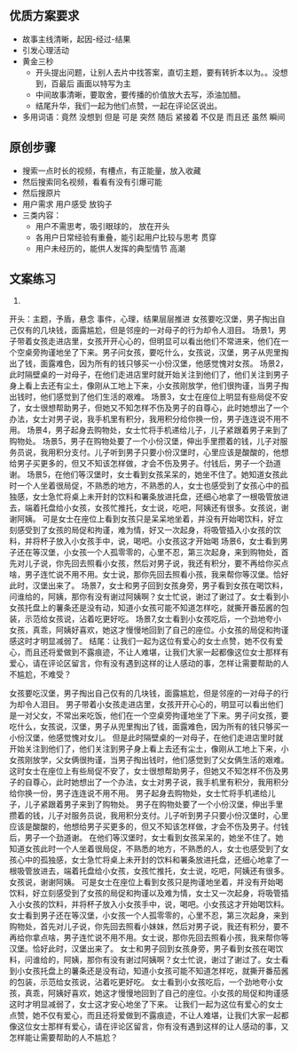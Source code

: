 ## 优质方案要求

- 故事主线清晰，起因-经过-结果
- 引发心理活动
- 黄金三秒
  - 开头提出问题，让别人去片中找答案，直切主题，要有转折本以为。。没想到，百最后
    画面以特写为主
  - 中间故事清晰，要取舍，要传播的价值放大去写，添油加醋。
  - 结尾升华，我们一起为他们点赞，一起在评论区说出。
- 多用词语：竟然 没想到 但是 可是 突然 随后 紧接着 不仅是 而且还 虽然 瞬间

## 原创步骤
- 搜索一点时长的视频，有槽点，有正能量，放入收藏
- 然后搜索同名视频，看看有没有引爆可能
- 然后搜原片
- 用户需求  用户感受  放钩子
- 三类内容：
  - 用户不需思考，吸引眼球的，                   放在开头
  - 各用户日常经验有重叠，能引起用户比较与思考    贯穿
  - 用户未经历的，能供人发挥的典型情节           高潮


## 文案练习
1. 
开头：主题，予盾，悬念
事件，心理，结果层层推进
女孩要吃汉堡，男子掏出自己仅有的几块钱，面露尴尬，但是邻座的一对母子的行为却令人泪目。
场景1，男子带着女孩走进店里，女孩开开心心的，但明显可以看出他们不常进来，他们在一个空桌旁拘谨地坐了下来。男子问女孩，要吃什么，女孩说，汉堡，男子从兜里掏出了钱，面露难色，因为所有的钱只够买一小份汉堡，他感觉愧对女孩。
场景2，此时隔壁桌的一对母子，在他们走进店里时就开始关注到他们了，他们关注到男子身上看上去还有尘土，像刚从工地上下来，小女孩刚放学，他们很拘谨，当男子掏出钱时，他们感觉到了他们生活的艰难。
场景3，女士在座位上明显有些局促不安了，女士很想帮助男子，但她又不知怎样不伤及男子的自尊心，此时她想出了一个办法，女士对男子说，我手机里有积分，我用积分给你换一份，男子连连说不用不用。
场景4，男子起身去购物处，女士忙将手机递给儿子，儿子紧跟着男子来到了购物处。
场景5，男子在购物处要了一个小份汉堡，伸出手里攒着的钱，儿子对服务员说，我用积分支付。儿子听到男子只要小份汉堡时，心里应该是酸酸的，他想给男子买更多的，但又不知该怎样做，才会不伤及男子。付钱后，男子一个劲道谢。
场景5，在他们等汉堡时，女士看到女孩呆呆的，她坐不住了。她知道女孩此时一个人坐着很局促，不熟悉的地方，不熟悉的人，女士也感受到了女孩心中的孤独感，女士急忙将桌上未开封的饮料和署条放进托盘，还细心地拿了一根吸管放进去，端着托盘给小女孩，女孩忙推托，女士说，吃吧，阿姨还有很多。女孩说，谢谢阿姨。
可是女士在座位上看到女孩只是呆呆地坐着，并没有开始喝饮料，好立刻感受到了女孩的局促和拘谨，难为情，好又一次起身，将吸管插入小女孩的饮料，并将杯子放入小女孩手中，说，喝吧。小女孩这才开始喝
场景6，女士看到男子还在等汉堡，小女孩一个人孤零零的，心里不忍，第三次起身，来到购物处，首先对儿子说，你先回去照看小女孩，然后对男子说，我还有积分，要不再给你买点啥，男子连忙说不用不用。女士说，那你先回去照看小孩，我来帮你等汉堡。恰好此时，汉堡出来了。
场景7，女士和男子回到女孩身旁，男子看到女孩在喝饮料，问谁给的，阿姨，那你有没有谢过阿姨啊？女士忙说，谢过了谢过了。女士看到小女孩托盘上的薯条还是没有动，知道小女孩可能不知道怎样吃，就撕开番茄酱的包装，示范给女孩说，沾着吃更好吃。
场景7,女士看到小女孩吃后，一个劲地夸小女孩，真乖，阿姨好喜欢，她这才慢慢地回到了自己的座位。小女孩的局促和拘谨感这时才明显减弱了。
结尾：让我们一起为这位有爱心的女士点赞，她不仅有爱心，而且还将爱做到不露痕迹，不让人难堪，让我们大家一起都像这位女士那样有爱心，请在评论区留言，你有没有遇到这样的让人感动的事，怎样让需要帮助的人不尴尬，不难受？

女孩要吃汉堡，男子掏出自己仅有的几块钱，面露尴尬，但是邻座的一对母子的行为却令人泪目。
男子带着小女孩走进店里，女孩开开心心的，明显可以看出他们是一对父女，不常出来吃饭，他们在一个空桌旁拘谨地坐了下来。男子问女孩，要吃什么，女孩说，汉堡，男子从兜里掏出了钱，面露难色，因为所有的钱只够买一小份汉堡，他感觉愧对女儿。
但是此时隔壁桌的一对母子，在他们走进店里时就开始关注到他们了，他们关注到男子身上看上去还有尘土，像刚从工地上下来，小女孩刚放学，父女俩很拘谨，当男子掏出钱时，他们感觉到了父女俩生活的艰难。
这时女士在座位上有些局促不安了，女士很想帮助男子，但她又不知怎样不伤及男子的自尊心，此时她想出了一个办法，女士对男子说，我手机里有积分，我用积分给你换一份，男子连连说不用不用。
男子起身去购物处，女士忙将手机递给儿子，儿子紧跟着男子来到了购物处。
男子在购物处要了一个小份汉堡，伸出手里攒着的钱，儿子对服务员说，我用积分支付。儿子听到男子只要小份汉堡时，心里应该是酸酸的，他想给男子买更多的，但又不知该怎样做，才会不伤及男子。付钱后，男子一个劲道谢。
在他们等汉堡时，女士看到女孩呆呆的，她坐不住了。她知道女孩此时一个人坐着很局促，不熟悉的地方，不熟悉的人，女士也感受到了女孩心中的孤独感，女士急忙将桌上未开封的饮料和署条放进托盘，还细心地拿了一根吸管放进去，端着托盘给小女孩，女孩忙推托，女士说，吃吧，阿姨还有很多。女孩说，谢谢阿姨。
可是女士在座位上看到女孩只是拘谨地坐着，并没有开始喝饮料，好立刻感受到了女孩的局促和拘谨以及难为情，女士又一次起身，将吸管插入小女孩的饮料，并将杯子放入小女孩手中，说，喝吧。小女孩这才开始喝饮料。
女士看到男子还在等汉堡，小女孩一个人孤零零的，心里不忍，第三次起身，来到购物处，首先对儿子说，你先回去照看小妹妹，然后对男子说，我还有积分，要不再给你拿点啥，男子连忙说不用不用。女士说，那你先回去照看小孩，我来帮你等汉堡。恰好此时，汉堡出来了。
女士和男子回到女孩身旁，男子看到女孩在喝饮料，问谁给的，阿姨，那你有没有谢过阿姨啊？女士忙说，谢过了谢过了。女士看到小女孩托盘上的薯条还是没有动，知道小女孩可能不知道怎样吃，就撕开番茄酱的包装，示范给女孩说，沾着吃更好吃。
女士看到小女孩吃后，一个劲地夸小女孩，真乖，阿姨好喜欢，她这才慢慢地回到了自己的座位。小女孩的局促和拘谨感这时才明显减弱了，女士这才安心地坐了下来。
让我们一起为这位有爱心的女士点赞，她不仅有爱心，而且还将爱做到不露痕迹，不让人难堪，让我们大家一起都像这位女士那样有爱心，请在评论区留言，你有没有遇到这样的让人感动的事，又怎样能让需要帮助的人不尴尬？


